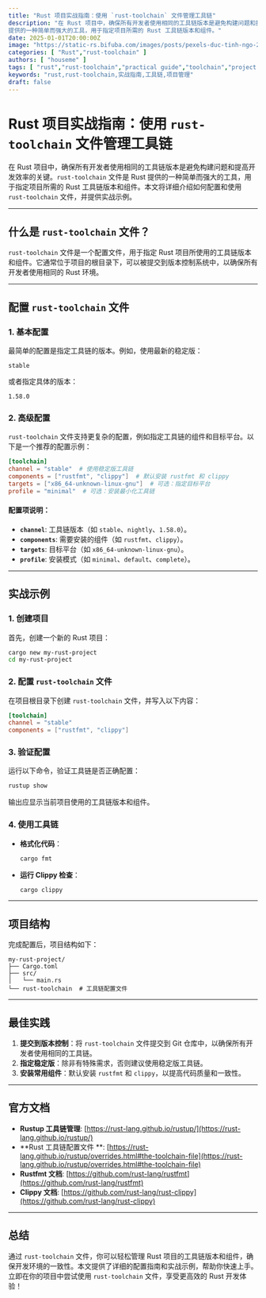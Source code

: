 ```yaml
---
title: "Rust 项目实战指南：使用 `rust-toolchain` 文件管理工具链"
description: "在 Rust 项目中，确保所有开发者使用相同的工具链版本是避免构建问题和提高开发效率的关键。`rust-toolchain` 文件是 Rust
提供的一种简单而强大的工具，用于指定项目所需的 Rust 工具链版本和组件。"
date: 2025-01-01T20:00:00Z
image: "https://static-rs.bifuba.com/images/posts/pexels-duc-tinh-ngo-2147637857-29990366-1920.jpg"
categories: [ "Rust","rust-toolchain" ]
authors: [ "houseme" ]
tags: [ "rust","rust-toolchain","practical guide","toolchain","project management" ]
keywords: "rust,rust-toolchain,实战指南,工具链,项目管理"
draft: false
---
```


# **Rust 项目实战指南：使用 `rust-toolchain` 文件管理工具链**

在 Rust 项目中，确保所有开发者使用相同的工具链版本是避免构建问题和提高开发效率的关键。`rust-toolchain` 文件是 Rust
提供的一种简单而强大的工具，用于指定项目所需的 Rust 工具链版本和组件。本文将详细介绍如何配置和使用 `rust-toolchain`
文件，并提供实战示例。

---

## **什么是 `rust-toolchain` 文件？**

`rust-toolchain` 文件是一个配置文件，用于指定 Rust 项目所使用的工具链版本和组件。它通常位于项目的根目录下，可以被提交到版本控制系统中，以确保所有开发者使用相同的
Rust 环境。

---

## **配置 `rust-toolchain` 文件**

### 1. 基本配置

最简单的配置是指定工具链的版本。例如，使用最新的稳定版：

```plaintext
stable
```

或者指定具体的版本：

```plaintext
1.58.0
```

### 2. 高级配置

`rust-toolchain` 文件支持更复杂的配置，例如指定工具链的组件和目标平台。以下是一个推荐的配置示例：

```toml
[toolchain]
channel = "stable"  # 使用稳定版工具链
components = ["rustfmt", "clippy"]  # 默认安装 rustfmt 和 clippy
targets = ["x86_64-unknown-linux-gnu"]  # 可选：指定目标平台
profile = "minimal"  # 可选：安装最小化工具链
```

#### 配置项说明：

- **`channel`**: 工具链版本（如 `stable`、`nightly`、`1.58.0`）。
- **`components`**: 需要安装的组件（如 `rustfmt`、`clippy`）。
- **`targets`**: 目标平台（如 `x86_64-unknown-linux-gnu`）。
- **`profile`**: 安装模式（如 `minimal`、`default`、`complete`）。

---

## **实战示例**

### 1. 创建项目

首先，创建一个新的 Rust 项目：

```bash
cargo new my-rust-project
cd my-rust-project
```

### 2. 配置 `rust-toolchain` 文件

在项目根目录下创建 `rust-toolchain` 文件，并写入以下内容：

```toml
[toolchain]
channel = "stable"
components = ["rustfmt", "clippy"]
```

### 3. 验证配置

运行以下命令，验证工具链是否正确配置：

```bash
rustup show
```

输出应显示当前项目使用的工具链版本和组件。

### 4. 使用工具链

- **格式化代码**：
  ```bash
  cargo fmt
  ```

- **运行 Clippy 检查**：
  ```bash
  cargo clippy
  ```

---

## **项目结构**

完成配置后，项目结构如下：

```
my-rust-project/
├── Cargo.toml
├── src/
│   └── main.rs
└── rust-toolchain  # 工具链配置文件
```

---

## **最佳实践**

1. **提交到版本控制**：将 `rust-toolchain` 文件提交到 Git 仓库中，以确保所有开发者使用相同的工具链。
2. **指定稳定版**：除非有特殊需求，否则建议使用稳定版工具链。
3. **安装常用组件**：默认安装 `rustfmt` 和 `clippy`，以提高代码质量和一致性。

---

## **官方文档**

- **Rustup 工具链管理**: [https://rust-lang.github.io/rustup/](https://rust-lang.github.io/rustup/)
- **Rust 工具链配置文件
  **: [https://rust-lang.github.io/rustup/overrides.html#the-toolchain-file](https://rust-lang.github.io/rustup/overrides.html#the-toolchain-file)
- **Rustfmt 文档**: [https://github.com/rust-lang/rustfmt](https://github.com/rust-lang/rustfmt)
- **Clippy 文档**: [https://github.com/rust-lang/rust-clippy](https://github.com/rust-lang/rust-clippy)

---

## **总结**

通过 `rust-toolchain` 文件，你可以轻松管理 Rust 项目的工具链版本和组件，确保开发环境的一致性。本文提供了详细的配置指南和实战示例，帮助你快速上手。立即在你的项目中尝试使用
`rust-toolchain` 文件，享受更高效的 Rust 开发体验！
